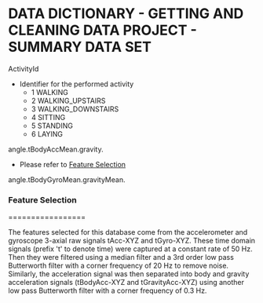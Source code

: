# DATA DICTIONARY - GETTING AND CLEANING DATA PROJECT - SUMMARY DATA SET 
 ActivityId
 * Identifier for the performed activity
    * 1 WALKING
    * 2 WALKING_UPSTAIRS
    * 3 WALKING_DOWNSTAIRS
    * 4 SITTING
    * 5 STANDING
    * 6 LAYING

 angle.tBodyAccMean.gravity.

* Please refer to [Feature Selection]

 angle.tBodyGyroMean.gravityMean.



### Feature Selection
=================

The features selected for this database come from the accelerometer and gyroscope 3-axial raw signals tAcc-XYZ and tGyro-XYZ. These time domain signals (prefix 't' to denote time) were captured at a constant rate of 50 Hz. Then they were filtered using a median filter and a 3rd order low pass Butterworth filter with a corner frequency of 20 Hz to remove noise. Similarly, the acceleration signal was then separated into body and gravity acceleration signals (tBodyAcc-XYZ and tGravityAcc-XYZ) using another low pass Butterworth filter with a corner frequency of 0.3 Hz. 


[//]: # (These are reference links used in the body of this note and get stripped out when the markdown processor does its job. There is no need to format nicely because it shouldn't be seen. Thanks SO - http://stackoverflow.com/questions/4823468/store-comments-in-markdown-syntax)


   [Feature Selection]: README.md#feature-selection
